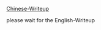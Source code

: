 [Chinese-Writeup](https://github.com/impakho/de1ctf_cloudmusic_rev)

please wait for the English-Writeup
